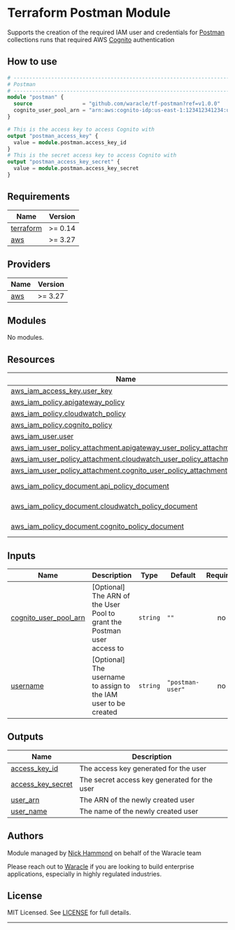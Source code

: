 # Terraform Postman Module

Supports the creation of the required IAM user and credentials for [Postman] collections runs that required AWS [Cognito] authentication

## How to use

```terraform
# -----------------------------------------------------------------------------
# Postman
# -----------------------------------------------------------------------------
module "postman" {
  source                = "github.com/waracle/tf-postman?ref=v1.0.0"
  cognito_user_pool_arn = "arn:aws:cognito-idp:us-east-1:123412341234:userpool/us-east-1_123412341"
}

# This is the access key to access Cognito with
output "postman_access_key" {
  value = module.postman.access_key_id
}
# This is the secret access key to access Cognito with
output "postman_access_key_secret" {
  value = module.postman.access_key_secret
}
```
<!-- BEGINNING OF PRE-COMMIT-TERRAFORM DOCS HOOK -->
## Requirements

| Name | Version |
|------|---------|
| <a name="requirement_terraform"></a> [terraform](#requirement\_terraform) | >= 0.14 |
| <a name="requirement_aws"></a> [aws](#requirement\_aws) | >= 3.27 |

## Providers

| Name | Version |
|------|---------|
| <a name="provider_aws"></a> [aws](#provider\_aws) | >= 3.27 |

## Modules

No modules.

## Resources

| Name | Type |
|------|------|
| [aws_iam_access_key.user_key](https://registry.terraform.io/providers/hashicorp/aws/latest/docs/resources/iam_access_key) | resource |
| [aws_iam_policy.apigateway_policy](https://registry.terraform.io/providers/hashicorp/aws/latest/docs/resources/iam_policy) | resource |
| [aws_iam_policy.cloudwatch_policy](https://registry.terraform.io/providers/hashicorp/aws/latest/docs/resources/iam_policy) | resource |
| [aws_iam_policy.cognito_policy](https://registry.terraform.io/providers/hashicorp/aws/latest/docs/resources/iam_policy) | resource |
| [aws_iam_user.user](https://registry.terraform.io/providers/hashicorp/aws/latest/docs/resources/iam_user) | resource |
| [aws_iam_user_policy_attachment.apigateway_user_policy_attachment](https://registry.terraform.io/providers/hashicorp/aws/latest/docs/resources/iam_user_policy_attachment) | resource |
| [aws_iam_user_policy_attachment.cloudwatch_user_policy_attachment](https://registry.terraform.io/providers/hashicorp/aws/latest/docs/resources/iam_user_policy_attachment) | resource |
| [aws_iam_user_policy_attachment.cognito_user_policy_attachment](https://registry.terraform.io/providers/hashicorp/aws/latest/docs/resources/iam_user_policy_attachment) | resource |
| [aws_iam_policy_document.api_policy_document](https://registry.terraform.io/providers/hashicorp/aws/latest/docs/data-sources/iam_policy_document) | data source |
| [aws_iam_policy_document.cloudwatch_policy_document](https://registry.terraform.io/providers/hashicorp/aws/latest/docs/data-sources/iam_policy_document) | data source |
| [aws_iam_policy_document.cognito_policy_document](https://registry.terraform.io/providers/hashicorp/aws/latest/docs/data-sources/iam_policy_document) | data source |

## Inputs

| Name | Description | Type | Default | Required |
|------|-------------|------|---------|:--------:|
| <a name="input_cognito_user_pool_arn"></a> [cognito\_user\_pool\_arn](#input\_cognito\_user\_pool\_arn) | [Optional] The ARN of the User Pool to grant the Postman user access to | `string` | `""` | no |
| <a name="input_username"></a> [username](#input\_username) | [Optional] The username to assign to the IAM user to be created | `string` | `"postman-user"` | no |

## Outputs

| Name | Description |
|------|-------------|
| <a name="output_access_key_id"></a> [access\_key\_id](#output\_access\_key\_id) | The access key generated for the user |
| <a name="output_access_key_secret"></a> [access\_key\_secret](#output\_access\_key\_secret) | The secret access key generated for the user |
| <a name="output_user_arn"></a> [user\_arn](#output\_user\_arn) | The ARN of the newly created user |
| <a name="output_user_name"></a> [user\_name](#output\_user\_name) | The name of the newly created user |
<!-- END OF PRE-COMMIT-TERRAFORM DOCS HOOK -->


## Authors

Module managed by [Nick Hammond](https://github.com/nhammond101) on behalf of the Waracle team

Please reach out to [Waracle](https://waracle.com) if you are looking to build enterprise applications, especially in highly regulated industries.

## License

MIT Licensed. See [LICENSE](https://github.com/waracle/tf-postman/tree/main/LICENSE) for full details.

---

[Cognito]: https://aws.amazon.com/cognito/
[Postman]: https://www.postman.com/

